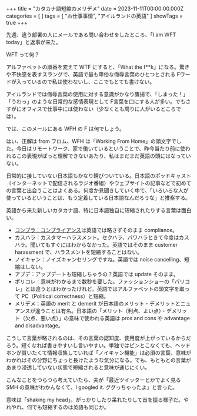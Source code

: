 +++
title = "カタカナ語短縮のメリデメ"
date = 2023-11-11T00:00:00.000Z
categories = [ ]
tags = [ "お仕事事情", "アイルランドの英語" ]
showTags = true
+++

先週、違う部署の人にメールである問い合わせをしたところ、「I am WFT today」と返事が来た。

<!--more-->

WFT って何？

アルファベットの順番を変えて WTF にすると、「What the f\*\*k」になる。驚きや不快感を表すスラングで、英語で最も卑俗な侮辱言葉のひとつとされる Fワードが入っているので私は使わないし、ここでもとても書けない。

アイルランドでは侮辱言葉の使用に対する意識がかなり鷹揚で、「しまった！」「うわっ」のような日常的な感情表現として F言葉を口にする人が多い。でもさすがにオフィスで仕事中には使わない（少なくとも周りに人がいるところでは）。

では、このメールにある WFH の F は何でしょう。

はい、正解は from フロム、WFH は「Working From Home」の頭文字でした。今日はリモートワーク、家で働いているということで、昨今当たり前に使われるこの表現がぱっと理解できないあたり、私はまだまだ英語の頭にはなっていない。

日常的に接していない日本語もかなり錆びついている。日本語のポッドキャスト（インターネットで配信されるラジオ番組）やウェブサイトの記事などで初めての言葉と出会うことはよくある。何度か見聞きしていく中で、「いろいろな人が使っているということは、もう定着している日本語なんだろうな」と推察する。

英語から来た新しいカタカナ語、特に日本語独自に短縮されたりする言葉は面白い。

* [コンプラ：コンプライアンス](https://www.riastra.com/2021/10/%E8%8B%B1%E8%AA%9E%E5%8C%96%E3%81%AE%E3%82%B3%E3%83%B3%E3%83%97%E3%83%A9%E3%82%A4%E3%82%A2%E3%83%B3%E3%82%B9/)は英語では略さずそのまま compliance。
* カスハラ：カスタマーハラスメント。セクハラ、パワハラときて今度はカスハラ。聞いてもすぐにはわからなかった。英語ではそのまま customer harassment で、ハラスメントを短縮することはない。
* ノイキャン：ノイズキャンセリングですね。英語では noise cancelling、短縮はしない。
* アプデ：アップデートも短縮しちゃうの？英語では update そのまま。
* ポリコレ：意味がわかるまで数秒を要した。ファッションショーの「パリコレ」とは違うとはわかったけれど。英語ではアルファベットの頭文字を取って PC（Political correctness）と短縮。
* メリデメ：英語の merit と demerit が日本語のメリット・デメリットとニュアンスが違うことは有名。日本語の「メリット（利点、よい点）・デメリット（欠点、悪い点）」の意味で使われる英語は pros and cons や advantage and disadvantage。

こうして言葉が略されるのは、その言葉の認知度、使用度が上がっているからだろう。短くなれば書きやすいし言いやすい。単独ではピンとこなくても、ヘッドホンが買いたくて情報収集していれば「ノイキャン機能」は必須の言葉、意味がわかればその分野にちょっと長けたような気分になる。でも、もともとの言葉があまり浸透していない状態で短縮されると意味が通じにくい。

こんなことをつらつら考えていたら、夫が「最近ツイッターとかでよく見る SMH の意味がわかんなくて、I googled it. ググっちゃったよ」と言った。

意味は「shaking my head」。がっかりしたり呆れたりして首を振る様子だ。やれやれ、何でも短縮するのは英語も同じか。
